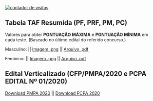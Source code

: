 <div id="sfcba6z7f4bm1gbk5qz9y7c382m75lwydhg"></div><script type="text/javascript" src="https://counter1.stat.ovh/private/counter.js?c=ba6z7f4bm1gbk5qz9y7c382m75lwydhg&down=async" async></script><noscript><a href="https://www.webcontadores.com" title="contador de visitas"><img src="https://counter1.stat.ovh/private/webcontadores.php?c=ba6z7f4bm1gbk5qz9y7c382m75lwydhg" border="0" title="contador de visitas" alt="contador de visitas"></a></noscript>

## Tabela TAF Resumida (PF, PRF, PM, PC)
Valores para obter **PONTUAÇÃO MÁXIMA** e **PONTUAÇÃO MÍNIMA** em cada teste. (Baseado no último edital do referido concurso.) <br>

Masculino: || [Imagem .png](https://raw.githubusercontent.com/TrajetoPolicial/trajetopolicial/master/TAF_Masculino.png) || [Arquivo .pdf](https://raw.githubusercontent.com/TrajetoPolicial/trajetopolicial/master/TAF_masculino.pdf)

Feminino: || [Imagem .png](https://raw.githubusercontent.com/TrajetoPolicial/trajetopolicial/master/TAF_Feminino.png) || [Arquivo .pdf](https://raw.githubusercontent.com/TrajetoPolicial/trajetopolicial/master/TAF_feminino.pdf)

## Edital Verticalizado (CFP/PMPA/2020 e PCPA EDITAL Nº 01/2020)

[Download PMPA 2020](https://raw.githubusercontent.com/TrajetoPolicial/trajetopolicial/master/Edital_vert_PMPA_CFP.pdf) || [Download PCPA 2020](https://raw.githubusercontent.com/TrajetoPolicial/trajetopolicial/master/Edital_vert_PCPA.pdf)
 
